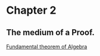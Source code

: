# Chapter 2 
## The medium of a Proof.
[Fundamental theorem of Algebra](./term/fundamental_theorem_of_algebra.md)
